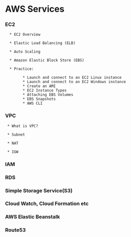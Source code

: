 # AWS Services

### EC2

      * EC2 Overview
      
      * Elastic Load Balancing (ELB)
      
      * Auto Scaling
      
      * Amazon Elastic Block Store (EBS)
      
      * Practice: 
      
            * Launch and connect to an EC2 Linux instance
            * Launch and connect to an EC2 Windows instance
            * Create an AMI
            * EC2 Instance Types
            * Attaching EBS Volumes
            * EBS Snapshots
            * AWS CLI

### VPC

     * What is VPC?
     
     * Subnet
     
     * NAT
    
     * IGW

### IAM

### RDS

    

### Simple Storage Service(S3)

### Cloud Watch, Cloud Formation etc

### AWS Elastic Beanstalk

### Route53
